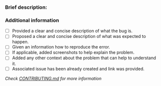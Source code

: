 ### Brief description:
<!-- Write here... >>> -->


<!-- <<< ...write here -->
### Additional information
* [ ] Provided a clear and concise description of what the bug is.
* [ ] Proposed a clear and concise description of what was expected to happen.
* [ ] Given an information how to reproduce the error.
* [ ] If applicable, added screenshots to help explain the problem.
* [ ] Added any other context about the problem that can help to understand it.
* [ ] Associated issue has been already created and link was provided.

*Check [CONTRIBUTING.md](../blob/master/.github/CONTRIBUTING.md) for more information*
